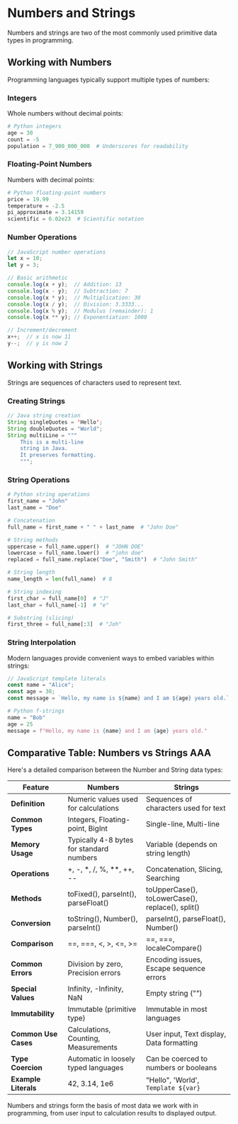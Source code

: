 # Numbers and Strings

Numbers and strings are two of the most commonly used primitive data types in programming.

## Working with Numbers

Programming languages typically support multiple types of numbers:

### Integers

Whole numbers without decimal points:

```python
# Python integers
age = 30
count = -5
population = 7_900_000_000  # Underscores for readability
```

### Floating-Point Numbers

Numbers with decimal points:

```python
# Python floating-point numbers
price = 19.99
temperature = -2.5
pi_approximate = 3.14159
scientific = 6.02e23  # Scientific notation
```

### Number Operations

```javascript
// JavaScript number operations
let x = 10;
let y = 3;

// Basic arithmetic
console.log(x + y);  // Addition: 13
console.log(x - y);  // Subtraction: 7
console.log(x * y);  // Multiplication: 30
console.log(x / y);  // Division: 3.3333...
console.log(x % y);  // Modulus (remainder): 1
console.log(x ** y); // Exponentiation: 1000

// Increment/decrement
x++;  // x is now 11
y--;  // y is now 2
```

## Working with Strings

Strings are sequences of characters used to represent text.

### Creating Strings

```java
// Java string creation
String singleQuotes = 'Hello';
String doubleQuotes = "World";
String multiLine = """
    This is a multi-line
    string in Java.
    It preserves formatting.
    """;
```

### String Operations

```python
# Python string operations
first_name = "John"
last_name = "Doe"

# Concatenation
full_name = first_name + " " + last_name  # "John Doe"

# String methods
uppercase = full_name.upper()  # "JOHN DOE"
lowercase = full_name.lower()  # "john doe"
replaced = full_name.replace("Doe", "Smith")  # "John Smith"

# String length
name_length = len(full_name)  # 8

# String indexing
first_char = full_name[0]  # "J"
last_char = full_name[-1]  # "e"

# Substring (slicing)
first_three = full_name[:3]  # "Joh"
```

### String Interpolation

Modern languages provide convenient ways to embed variables within strings:

```javascript
// JavaScript template literals
const name = "Alice";
const age = 30;
const message = `Hello, my name is ${name} and I am ${age} years old.`;
```

```python
# Python f-strings
name = "Bob"
age = 25
message = f"Hello, my name is {name} and I am {age} years old."
```

## Comparative Table: Numbers vs Strings AAA

Here's a detailed comparison between the Number and String data types:

| Feature              | Numbers                                  | Strings                                          |
| -------------------- | ---------------------------------------- | ------------------------------------------------ |
| **Definition**       | Numeric values used for calculations     | Sequences of characters used for text            |
| **Common Types**     | Integers, Floating-point, BigInt         | Single-line, Multi-line                          |
| **Memory Usage**     | Typically 4-8 bytes for standard numbers | Variable (depends on string length)              |
| **Operations**       | +, -, \*, /, %, \*\*, ++, --             | Concatenation, Slicing, Searching                |
| **Methods**          | toFixed(), parseInt(), parseFloat()      | toUpperCase(), toLowerCase(), replace(), split() |
| **Conversion**       | toString(), Number(), parseInt()         | parseInt(), parseFloat(), Number()               |
| **Comparison**       | ==, ===, <, >, <=, >=                    | ==, ===, localeCompare()                         |
| **Common Errors**    | Division by zero, Precision errors       | Encoding issues, Escape sequence errors          |
| **Special Values**   | Infinity, -Infinity, NaN                 | Empty string ("")                                |
| **Immutability**     | Immutable (primitive type)               | Immutable in most languages                      |
| **Common Use Cases** | Calculations, Counting, Measurements     | User input, Text display, Data formatting        |
| **Type Coercion**    | Automatic in loosely typed languages     | Can be coerced to numbers or booleans            |
| **Example Literals** | 42, 3.14, 1e6                            | "Hello", 'World', `Template ${var}`              |

Numbers and strings form the basis of most data we work with in programming, from user input to calculation results to displayed output.
